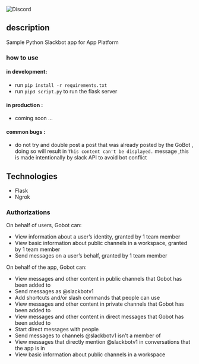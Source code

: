 ![Discord](https://user-images.githubusercontent.com/79036942/147900523-0007d251-fe8f-4f1e-bf24-188c49134021.png)
## description 
Sample Python Slackbot app for App Platform
### how to use 
#### in development: 
- run `pip install -r requirements.txt`
- run `pip3 script.py` to run the flask server
#### in production : 
- coming soon ...
#### common bugs : 
- do not try and double post a post that was already posted by the GoBot , doing so will result in `This content can't be displayed.` message ,this is made intentionally by slack API to avoid bot conflict
## Technologies 
- Flask
- Ngrok
### Authorizations
On behalf of users, Gobot can:
- View information about a user’s identity, granted by 1 team member
- View basic information about public channels in a workspace, granted by 1 team member
- Send messages on a user’s behalf, granted by 1 team member

On behalf of the app, Gobot can:
- View messages and other content in public channels that Gobot has been added to
- Send messages as @slackbotv1
- Add shortcuts and/or slash commands that people can use
- View messages and other content in private channels that Gobot has been added to
- View messages and other content in direct messages that Gobot has been added to
- Start direct messages with people
- Send messages to channels @slackbotv1 isn't a member of
- View messages that directly mention @slackbotv1 in conversations that the app is in
- View basic information about public channels in a workspace

